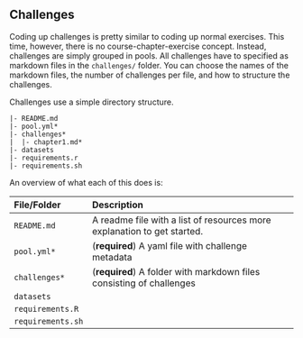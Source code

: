 ## Challenges

Coding up challenges is pretty similar to coding up normal exercises. This time, however, there is no course-chapter-exercise concept. Instead, challenges are simply grouped in pools. All challenges have to specified as markdown files in the `challenges/` folder. You can choose the names of the markdown files, the number of challenges per file, and how to structure the challenges.

Challenges use a simple directory structure.

```text
|- README.md
|- pool.yml*
|- challenges*
|  |- chapter1.md*
|- datasets
|- requirements.r
|- requirements.sh
```

An overview of what each of this does is:

| File/Folder         | Description                                                              |
|:--------------------|:-------------------------------------------------------------------------|
| `README.md`         | A readme file with a list of resources more explanation to get started.  |
| `pool.yml*`         | (__required__) A yaml file with challenge metadata                       |
| `challenges*`       | (__required__) A folder with markdown files consisting of challenges     |
| `datasets`          |                                                                          |
| `requirements.R`    |                                                                          |
| `requirements.sh`   |                                                                          |